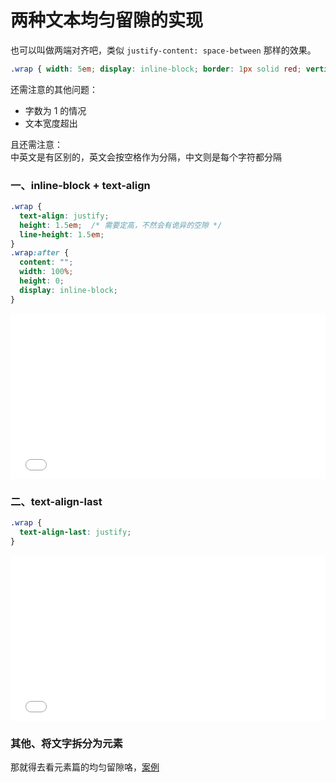 # 两种文本均匀留隙的实现

也可以叫做两端对齐吧，类似 `justify-content: space-between` 那样的效果。
```css
.wrap { width: 5em; display: inline-block; border: 1px solid red; vertical-align: middle; }
```

还需注意的其他问题：
* 字数为 1 的情况
* 文本宽度超出

且还需注意：  
中英文是有区别的，英文会按空格作为分隔，中文则是每个字符都分隔

### 一、inline-block + text-align
```css
.wrap {
  text-align: justify;
  height: 1.5em;  /* 需要定高，不然会有诡异的空隙 */
  line-height: 1.5em;
}
.wrap:after {
  content: "";
  width: 100%;
  height: 0;
  display: inline-block;
}
```
<iframe height="265" style="width: 100%;" scrolling="no" title="文本留隙对齐 inline-block + text-align" src="//codepen.io/foreverZ133/embed/pYbKyp/?height=265&theme-id=dark&default-tab=result" frameborder="no" allowtransparency="true" allowfullscreen="true">
  See the Pen <a href='https://codepen.io/foreverZ133/pen/pYbKyp/'>文本留隙对齐 inline-block + text-align</a> by 张永恒
  (<a href='https://codepen.io/foreverZ133'>@foreverZ133</a>) on <a href='https://codepen.io'>CodePen</a>.
</iframe>

### 二、text-align-last
```css
.wrap {
  text-align-last: justify;
}
```
<iframe height="265" style="width: 100%;" scrolling="no" title="文本留隙对齐 text-align-last" src="//codepen.io/foreverZ133/embed/jJrKrG/?height=265&theme-id=dark&default-tab=result" frameborder="no" allowtransparency="true" allowfullscreen="true">
  See the Pen <a href='https://codepen.io/foreverZ133/pen/jJrKrG/'>文本留隙对齐 text-align-last</a> by 张永恒
  (<a href='https://codepen.io/foreverZ133'>@foreverZ133</a>) on <a href='https://codepen.io'>CodePen</a>.
</iframe>

### 其他、将文字拆分为元素

那就得去看元素篇的均匀留隙咯，[案例](./pages/child-align-justify)